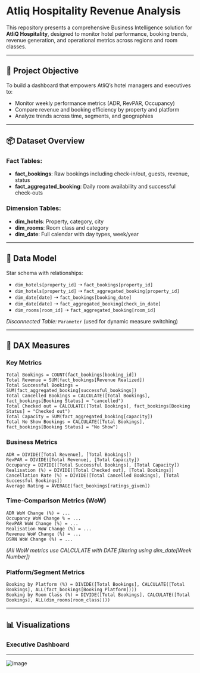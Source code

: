 # Atliq Hospitality Revenue Analysis

This repository presents a comprehensive Business Intelligence solution for **AtliQ Hospitality**, designed to monitor hotel performance, booking trends, revenue generation, and operational metrics across regions and room classes.

---

## 🧭 Project Objective
To build a dashboard that empowers AtliQ’s hotel managers and executives to:
- Monitor weekly performance metrics (ADR, RevPAR, Occupancy)
- Compare revenue and booking efficiency by property and platform
- Analyze trends across time, segments, and geographies

---

## 📦 Dataset Overview
### Fact Tables:
- **fact_bookings**: Raw bookings including check-in/out, guests, revenue, status
- **fact_aggregated_booking**: Daily room availability and successful check-outs

### Dimension Tables:
- **dim_hotels**: Property, category, city
- **dim_rooms**: Room class and category
- **dim_date**: Full calendar with day types, week/year

---

## 🧠 Data Model
Star schema with relationships:
- `dim_hotels[property_id]` ➝ `fact_bookings[property_id]`
- `dim_hotels[property_id]` ➝ `fact_aggregated_booking[property_id]`
- `dim_date[date]` ➝ `fact_bookings[booking_date]`
- `dim_date[date]` ➝ `fact_aggregated_booking[check_in_date]`
- `dim_rooms[room_id]` ➝ `fact_aggregated_booking[room_id]`

_Disconnected Table:_ `Parameter` (used for dynamic measure switching)

---

## 🧮 DAX Measures
### Key Metrics
```dax
Total Bookings = COUNT(fact_bookings[booking_id])
Total Revenue = SUM(fact_bookings[Revenue Realized])
Total Successful Bookings = SUM(fact_aggregated_booking[successful_bookings])
Total Cancelled Bookings = CALCULATE([Total Bookings], fact_bookings[Booking Status] = "cancelled")
Total Checked out = CALCULATE([Total Bookings], fact_bookings[Booking Status] = "Checked out")
Total Capacity = SUM(fact_aggregated_booking[capacity])
Total No Show Bookings = CALCULATE([Total Bookings], fact_bookings[Booking Status] = "No Show")
```

### Business Metrics
```dax
ADR = DIVIDE([Total Revenue], [Total Bookings])
RevPAR = DIVIDE([Total Revenue], [Total Capacity])
Occupancy = DIVIDE([Total Successful Bookings], [Total Capacity])
Realisation (%) = DIVIDE([Total Checked out], [Total Bookings])
Cancellation Rate (%) = DIVIDE([Total Cancelled Bookings], [Total Successful Bookings])
Average Rating = AVERAGE(fact_bookings[ratings_given])
```

### Time-Comparison Metrics (WoW)
```dax
ADR WoW Change (%) = ...
Occupancy WoW Change % = ...
RevPAR WoW Change (%) = ...
Realisation WoW Change (%) = ...
Revenue WoW Change (%) = ...
DSRN WoW Change (%) = ...
```
*(All WoW metrics use CALCULATE with DATE filtering using dim_date[Week Number])*  

### Platform/Segment Metrics
```dax
Booking by Platform (%) = DIVIDE([Total Bookings], CALCULATE([Total Bookings], ALL(fact_bookings[Booking Platform])))
Booking by Room Class (%) = DIVIDE([Total Bookings], CALCULATE([Total Bookings], ALL(dim_rooms[room_class])))
```

---

## 📊 Visualizations

### Executive Dashboard
---

![image](https://github.com/user-attachments/assets/101f5caa-124b-456c-9c2f-243cf8d88e0e)

